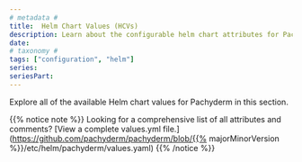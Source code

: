 ```yaml
---
# metadata # 
title:  Helm Chart Values (HCVs)
description: Learn about the configurable helm chart attributes for Pachyderm.
date: 
# taxonomy #
tags: ["configuration", "helm"]
series:
seriesPart:
---
```


Explore all of the available Helm chart values for Pachyderm in this section. 

{{% notice note %}}
Looking for a comprehensive list of all attributes and comments? [View a complete values.yml file.](https://github.com/pachyderm/pachyderm/blob/{{% majorMinorVersion %}}/etc/helm/pachyderm/values.yaml)
{{% /notice %}}

